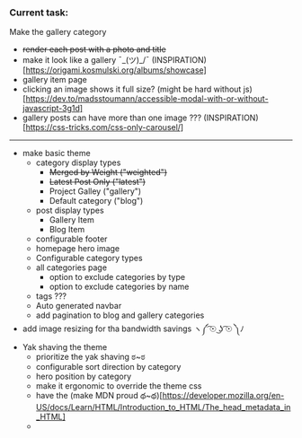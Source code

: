 ### Current task: 
Make the gallery category
* ~~render each post with a photo and title~~
* make it look like a gallery ¯\_(ツ)_/¯ (INSPIRATION)[https://origami.kosmulski.org/albums/showcase]
* gallery item page
* clicking an image shows it full size? (might be hard without js)[https://dev.to/madsstoumann/accessible-modal-with-or-without-javascript-3g1d]
* gallery posts can have more than one image ??? (INSPIRATION)[https://css-tricks.com/css-only-carousel/]


___

* make basic theme
  - category display types  
    - ~~Merged by Weight ("weighted")~~
    - ~~Latest Post Only ("latest")~~
    - Project Galley ("gallery")
    - Default category ("blog")
  - post display types
    - Gallery Item
    - Blog Item
  - configurable footer
  - homepage hero image
  - Configurable category types
  - all categories page
    - option to exclude categories by type
    - option to exclude categories by name
  - tags ???
  - Auto generated navbar
  - add pagination to blog and gallery categories
* add image resizing for tha bandwidth savings ヽ༼ ͡☉ ͜ʖ ͡☉ ༽ﾉ
* Yak shaving the theme
  - prioritize the yak shaving ಠ~ಠ
  - configurable sort direction by category
  - hero position by category
  - make it ergonomic to override the theme css
  - have the <head> (make MDN proud థ~థ)[https://developer.mozilla.org/en-US/docs/Learn/HTML/Introduction_to_HTML/The_head_metadata_in_HTML]
  - 
